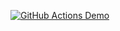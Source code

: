 [![GitHub Actions Demo](https://github.com/Belato-code/hexlet-my-first-workflow/actions/workflows/main.yml/badge.svg)](https://github.com/Belato-code/hexlet-my-first-workflow/actions/workflows/main.yml)
